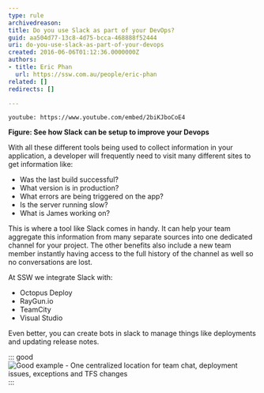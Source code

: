 ```yaml
---
type: rule
archivedreason: 
title: Do you use Slack as part of your DevOps?
guid: aa504d77-13c8-4d75-bcca-468888f52444
uri: do-you-use-slack-as-part-of-your-devops
created: 2016-06-06T01:12:36.0000000Z
authors:
- title: Eric Phan
  url: https://ssw.com.au/people/eric-phan
related: []
redirects: []

---
```


`youtube: https://www.youtube.com/embed/2biKJboCoE4`
 

**Figure: See how Slack can be setup to improve your Devops** 




With all these different tools being used to collect information in your application, a developer will frequently need to visit many different sites to get information like:

* Was the last build successful?
* What version is in production?
* What errors are being triggered on the app?
* Is the server running slow?
* What is James working on?


This is where a tool like Slack comes in handy. It can help your team aggregate this information from many separate sources into one dedicated channel for your project. The other benefits also include a new team member instantly having access to the full history of the channel as well so no conversations are lost.


 

<!--endintro-->

At SSW we integrate Slack with:

* Octopus Deploy
* RayGun.io
* TeamCity
* Visual Studio


Even better, you can create bots in slack to manage things like deployments and updating release notes.


::: good  
![Good example - One centralized location for team chat, deployment issues, exceptions and TFS changes](2016-06-06\_11-22-03.png)  
:::
